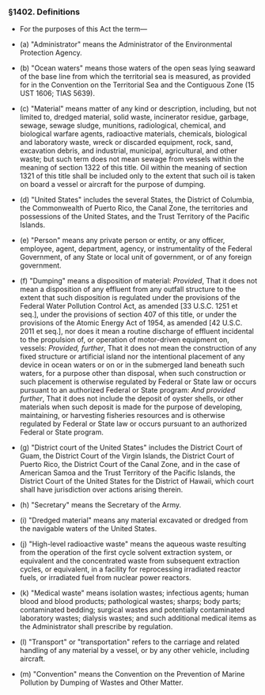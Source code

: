 ### §1402. Definitions
* For the purposes of this Act the term—

* (a) "Administrator" means the Administrator of the Environmental Protection Agency.

* (b) "Ocean waters" means those waters of the open seas lying seaward of the base line from which the territorial sea is measured, as provided for in the Convention on the Territorial Sea and the Contiguous Zone (15 UST 1606; TIAS 5639).

* (c) "Material" means matter of any kind or description, including, but not limited to, dredged material, solid waste, incinerator residue, garbage, sewage, sewage sludge, munitions, radiological, chemical, and biological warfare agents, radioactive materials, chemicals, biological and laboratory waste, wreck or discarded equipment, rock, sand, excavation debris, and industrial, municipal, agricultural, and other waste; but such term does not mean sewage from vessels within the meaning of section 1322 of this title. Oil within the meaning of section 1321 of this title shall be included only to the extent that such oil is taken on board a vessel or aircraft for the purpose of dumping.

* (d) "United States" includes the several States, the District of Columbia, the Commonwealth of Puerto Rico, the Canal Zone, the territories and possessions of the United States, and the Trust Territory of the Pacific Islands.

* (e) "Person" means any private person or entity, or any officer, employee, agent, department, agency, or instrumentality of the Federal Government, of any State or local unit of government, or of any foreign government.

* (f) "Dumping" means a disposition of material: _Provided_, That it does not mean a disposition of any effluent from any outfall structure to the extent that such disposition is regulated under the provisions of the Federal Water Pollution Control Act, as amended [33 U.S.C. 1251 et seq.], under the provisions of section 407 of this title, or under the provisions of the Atomic Energy Act of 1954, as amended [42 U.S.C. 2011 et seq.], nor does it mean a routine discharge of effluent incidental to the propulsion of, or operation of motor-driven equipment on, vessels: _Provided, further_, That it does not mean the construction of any fixed structure or artificial island nor the intentional placement of any device in ocean waters or on or in the submerged land beneath such waters, for a purpose other than disposal, when such construction or such placement is otherwise regulated by Federal or State law or occurs pursuant to an authorized Federal or State program: _And provided further_, That it does not include the deposit of oyster shells, or other materials when such deposit is made for the purpose of developing, maintaining, or harvesting fisheries resources and is otherwise regulated by Federal or State law or occurs pursuant to an authorized Federal or State program.

* (g) "District court of the United States" includes the District Court of Guam, the District Court of the Virgin Islands, the District Court of Puerto Rico, the District Court of the Canal Zone, and in the case of American Samoa and the Trust Territory of the Pacific Islands, the District Court of the United States for the District of Hawaii, which court shall have jurisdiction over actions arising therein.

* (h) "Secretary" means the Secretary of the Army.

* (i) "Dredged material" means any material excavated or dredged from the navigable waters of the United States.

* (j) "High-level radioactive waste" means the aqueous waste resulting from the operation of the first cycle solvent extraction system, or equivalent and the concentrated waste from subsequent extraction cycles, or equivalent, in a facility for reprocessing irradiated reactor fuels, or irradiated fuel from nuclear power reactors.

* (k) "Medical waste" means isolation wastes; infectious agents; human blood and blood products; pathological wastes; sharps; body parts; contaminated bedding; surgical wastes and potentially contaminated laboratory wastes; dialysis wastes; and such additional medical items as the Administrator shall prescribe by regulation.

* (l) "Transport" or "transportation" refers to the carriage and related handling of any material by a vessel, or by any other vehicle, including aircraft.

* (m) "Convention" means the Convention on the Prevention of Marine Pollution by Dumping of Wastes and Other Matter.